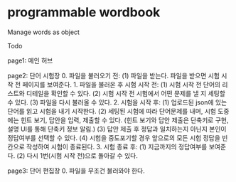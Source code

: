 # programmable wordbook
 Manage words as object

Todo

page1: 메인 허브

page2: 단어 시험장
    0. 파일을 불러오기 전:
        (1) 파일을 받는다. 파일을 받으면 시험 시작 전 페이지를 보여준다.
    1. 파일을 불러온 후 시험 시작 전:
        (1) 시험 시작 전 단어의 리스트와 디테일을 확인할 수 있다.
        (2) 시험 시작 전 시험에서 어떤 문제를 낼 지 세팅할 수 있다.
        (3) 파일을 다시 불러올 수 있다.
    2. 시험을 시작 후:
        (1) 업로드된 json에 있는 단어를 읽고 시험을 내기 시작한다.
        (2) 세팅된 시험에 따라 단어문제를 내며, 시험 도중에는 힌트 보기, 답안을 입력, 제출할 수 있다.
            (힌트 보기와 답안 제출은 단축키로 구현, 설명 UI를 통해 단축키 정보 알림.)
        (3) 답안 제출 후 정답과 일치하는지 아닌지 본인이 정답여부를 선택할 수 있다.
        (4) 시험을 중도포기할 경우 앞으로의 모든 시험 정답을 빈칸으로 작성하여 시험이 종료된다.
    3. 시험 종료 후:
        (1) 지금까지의 정답여부를 보여준다.
        (2) 다시 1번(시험 시작 전)으로 돌아갈 수 있다.

page3: 단어 편집장
    0. 파일을 무조건 불러와야 한다.